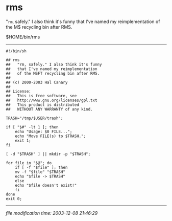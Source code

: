 rms
===

"`rm`, safely." I also think it's funny that I've named my reimplementation of the M$ recycling bin after RMS.

$HOME/bin/rms

* * *

    
    #!/bin/sh
    
    ## rms
    ##   "rm, safely." I also think it's funny
    ##   that I've named my reimplementation
    ##   of the MSFT recycling bin after RMS.
    ##
    ## (c) 2000-2003 Hal Canary
    ##
    ## License:
    ##   This is free software, see
    ##   http://www.gnu.org/licenses/gpl.txt
    ##   This product is distributed
    ##   WITHOUT ANY WARRANTY of any kind.
    
    TRASH="/tmp/$USER/trash";
    
    if [ "$#" -lt 1 ]; then
        echo "Usage: $0 FILE...";
        echo "Move FILE(s) to $TRASH.";
        exit 1;
    fi
    
    [ -d "$TRASH" ] || mkdir -p "$TRASH";
    
    for file in "$@"; do
        if [ -f "$file" ]; then
    	mv -f "$file" "$TRASH"
    	echo "$file -> $TRASH"
        else
    	echo "$file doesn't exist!"
        fi
    done
    exit 0;
    
    

* * *


<div class="rightside"><em>file modification time: 2003-12-08 21:46:29</em></div>

